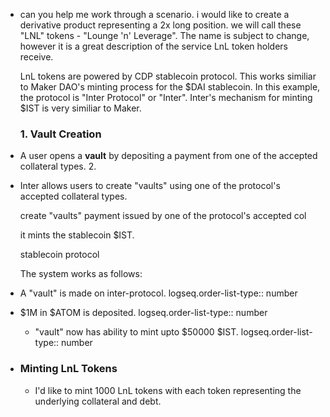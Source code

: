 - can you help me work through a scenario. i would like to create a derivative product representing a 2x long position.
  we will call these "LNL" tokens - "Lounge 'n' Leverage".  The name is subject to change, however it is a great description of the service LnL token holders receive.
  
  LnL tokens are powered by CDP stablecoin protocol. This works similiar to Maker DAO's minting process for the $DAI stablecoin. In this example, the protocol is "Inter Protocol" or "Inter". Inter's mechanism for minting $IST is very similiar to Maker.
  
  ### 1. Vault Creation
- A user opens a **vault** by depositing a payment from one of the accepted collateral types.
  2.
- Inter allows users to create  "vaults" using one of the protocol's accepted collateral types.
  
  
  create "vaults" payment issued by one of the protocol's accepted col
  
  it mints the stablecoin $IST. 
  
  stablecoin protocol
  
  The system works as follows:
- A "vault" is made on inter-protocol.
  logseq.order-list-type:: number
- $1M in $ATOM is deposited.
  logseq.order-list-type:: number
	- "vault" now has ability to mint upto $50000 $IST.
	  logseq.order-list-type:: number
- ### Minting LnL Tokens
  * I'd like to mint 1000 LnL tokens with each token representing the underlying collateral and debt.